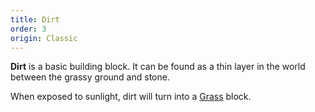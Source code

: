```yaml
---
title: Dirt
order: 3
origin: Classic
---
```


**Dirt** is a basic building block. It can be found as a thin layer in the world between the grassy ground and stone.

When exposed to sunlight, dirt will turn into a [Grass](Grass) block.
